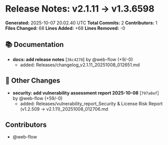# Release Notes: v2.1.11 → v1.3.6598

**Generated:** 2025-10-07 20.02.40 UTC
**Total Commits:** 2
**Contributors:** 1
**Files Changed:** 68
**Lines Added:** +68
**Lines Removed:** -0

## 📚 Documentation

- **docs: add release notes** [`36c4270`] by @web-flow (+9/-0)
  - added: Releases/changelog_v2.1.11_20251008_012651.md

## 📝 Other Changes

- **security: add vulnerability assessment report 2025-10-08** [`797a0af`] by @web-flow (+59/-0)
  - added: Releases/vulnerability_report_Security & License Risk Report (v1.2.509 → v2.1.11)_20251008_012706.md

## Contributors

- @web-flow

